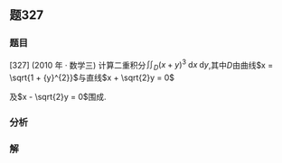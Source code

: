 ## 题327
### 题目
[327] (2010 年 · 数学三) 计算二重积分${\iint }_{D}{( x + y) }^{3}\mathrm{\;d}x\mathrm{\;d}y$,其中$D$由曲线$x = \sqrt{1 + {y}^{2}}$与直线$x + \sqrt{2}y = 0$

及$x - \sqrt{2}y = 0$围成. 
### 分析

### 解